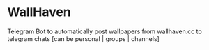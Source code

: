 # WallHaven
Telegram Bot to automatically post wallpapers from wallhaven.cc to telegram chats [can be personal | groups | channels]
